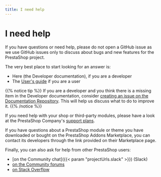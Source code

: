 ```yaml
---
title: I need help
---
```


# I need help

If you have questions or need help, please do not open a GitHub issue as we use GitHub issues only to discuss about bugs and new features for the PrestaShop project.

The very best place to start looking for an answer is:

- Here (the Developer documentation), if you are a developer
- The [User's guide](https://doc.prestashop.com/display/PS17/User+Guide) if you are a user

{{% notice tip %}}
If you are a developer and you think there is a missing item in the Developer documentation, consider [creating an issue on the Documentation Repository](https://github.com/PrestaShop/docs/issues). This will help us discuss what to do to improve it.
{{% /notice %}}

If you need help with your shop or third-party modules, please have a look at the PrestaShop Company's [support plans](https://www.prestashop.com/support).

If you have questions about a PrestaShop module or theme you have downloaded or bought on the PrestaShop Addons Marketplace, you can contact its developers through the link provided on their Marketplace page.

Finally, you can also ask for help from other PrestaShop users:

- [on the Community chat]({{< param "projectUrls.slack" >}}) (Slack)
- [on the Community forums](https://www.prestashop.com/forums/)
- [on Stack Overflow](https://stackoverflow.com/questions/tagged/prestashop)
